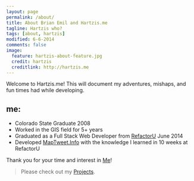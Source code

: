 ```yaml
---
layout: page
permalink: /about/
title: About Brian Emil and Hartzis.me
tagline: Hartzis who?
tags: [about, hartzis]
modified: 6-6-2014
comments: false
image:
  feature: hartzis-about-feature.jpg
  credit: hartzis
  creditlink: http://hartzis.me
---
```


Welcome to Hartzis.me! This will document my adventures, mishaps, and fun times had while developing.

## me:

* Colorado State Graduate 2008
* Worked in the GIS field for 5+ years
* Graduated as a Full Stack Web Developer from [RefactorU](http://www.refactoru.com) June 2014
* Developed [MapTweet.Info](http://www.maptweet.info) with the knowledge I learned in 10 weeks at RefactorU

Thank you for your time and interest in [Me](http://www.hartzis.me)!

> Please check out my [Projects](http://www.hartzis.me/projects).